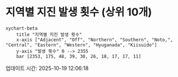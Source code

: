 # 지역별 지진 발생 횟수 (상위 10개)

```mermaid
xychart-beta
    title "지역별 지진 발생 횟수"
    x-axis ["Adjacent", "Off", "Northern", "Southern", "Noto,", "Central", "Eastern", "Western", "Hyuganada", "Kiisuido"]
    y-axis "발생 횟수" 0 --> 2355
    bar [2353, 175, 48, 39, 30, 26, 18, 17, 17, 11]
```

업데이트 시간: 2025-10-19 12:06:18
